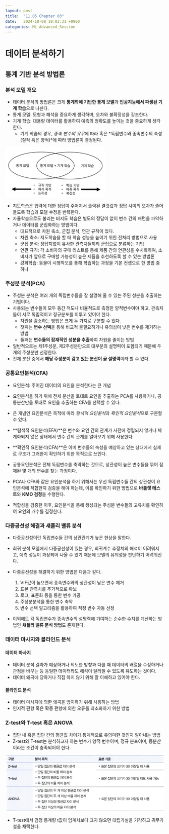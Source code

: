 ```yaml
---
layout: post
title:  "11.05 Chapter 03"
date:   2024-10-08 19:02:31 +0900
categories: ML Advanced_Session
---
```


# 데이터 분석하기

## 통계 기반 분석 방법론

### 분석 모델 개요
* 데이터 분석의 방법론은 크게 **통계학에 기반한 통계 모델**과 **인공지능에서 파생된 기계 학습**으로 나뉜다.
* 통계 모델: 모형과 해석을 중요하게 생각하며, 오차와 불확정성을 강조한다.
* 기계 학습: 대용량 데이터를 활용하여 예측의 정확도를 높이는 것을 중요하게 생각한다.
    * 기계 학습의 경우, *종속 변수의 유무*에 따라 혹은 *독립변수와 종속변수의 속성(질적 혹은 양적)*에 따라 방법론이 결정된다.

![통계 모델과 기계학습](/assets/img/sample/61.png)

* 지도학습은 입력에 대한 정답이 주어져서 출력된 결괏값과 정답 사이의 오차가 줄어들도록 학습과 모델 수정을 반복한다.
* 자율학습으로도 불리는 비지도 학습은 별도의 정답이 없이 변수 간의 패턴을 파악하거나 데이터를 군집화하는 방법이다.
    * 대표적으로 차원 축소, 군집 분석, 연관 규칙이 있다.
    * 차원 축소: 지도학습을 할 때 학습 성능을 높이기 위한 전처리 방법으로 사용
    * 군집 분석: 정답지없이 유사한 관측치들끼리 군집으로 분류하는 기법
    * 연관 규칙: 각 소비자의 구매 리스트를 통해 제품 간의 연관성을 수치화하여, 소비자가 앞으로 구매할 가능성이 높은 제품을 추천하도록 할 수 있는 방법론
    * 강화학습: 동물이 시행착오를 통해 학습하는 과정을 기본 컨셉으로 한 방법 중 하나

### 주성분 분석(PCA)
* 주성분 분석은 여러 개의 독립변수들을 잘 설명해 줄 수 있는 주된 성분을 추출하는 기법이다.
* 사용되는 변수들이 모두 등간 척도나 비율척도로 측정한 양적변수여야 하고, 관측치들이 서로 독립적이고 정규분포를 이루고 있어야 한다.
    * 차원을 감소하는 방법은 크게 두 가지로 구분할 수 있다.
    * 첫째는 **변수 선택**을 통해 비교적 불필요하거나 유의성이 낮은 변수를 제거하는 방법
    * 둘째는 **변수들의 잠재적인 성분을 추출**하여 차원을 줄이는 방법
* 일반적으로는 제1주성분, 제2주성분만으로 대부분의 설명력이 포함되기 때문에 두 개의 주성분만 선정한다.
* 전체 분산 중에서 **해당 주성분이 갖고 있는 분산이 곧 설명력**이라 할 수 있다.

### 공통요인분석(CFA)
* 요인분석: 주어진 데이터의 요인을 분석한다는 큰 개념
* 요인분석을 하기 위해 전체 분산을 토대로 요인을 추출하는 PCA를 사용하거나, 공통분산만을 토대로 요인을 추출하는 CFA를 선택할 수 있다.

* 큰 개념인 요인분석은 목적에 따라 *탐색적 요인분석*과 *확인적 요인분석*으로 구분할 수 있다.
* **탐색적 요인분석(EFA)**은 변수와 요인 간의 관계가 사전에 정립되지 않거나 체계화되지 않은 상태에서 변수 간의 관계를 알아보기 위해 사용한다.
* **확인적 요인분석(CFA)**은 이미 변수들의 속성을 예상하고 있는 상태에서 실제로 구조가 그러한지 확인하기 위한 목적으로 쓰인다.

* 공통요인분석은 전체 독립변수를 축약하는 것으로, 상관성이 높은 변수들을 묶어 잠재된 몇 개의 변수를 찾는 과정이다.
* PCA나 CFA와 같은 요인분석을 하기 위해서는 우선 독립변수들 간의 상관성이 요인분석에 적합한지 검증을 해야 하는데, 이를 확인하기 위한 방법으로 **바틀렛 테스트**와 **KMO 검정**을 수행한다.

* 적합성을 검증한 이후, 요인분석을 통해 생성되는 주성분 변수들의 고유치를 확인하여 요인의 개수를 결정한다.

### 다중공선성 해결과 섀플리 밸류 분석
* 다중공선성이란 독립변수들 간의 상관관계가 높은 현상을 말한다.
* 회귀 분석 모델에서 다중공선성이 있는 경우, 회귀계수 추정치의 해석이 어려워지고, 예측 성능이 과장되어 나올 수 있기 때문에 모델의 유의성을 판단하기 어려워진다.

* 다중공선성을 해결하기 위한 방법은 다음과 같다.
    1. VIF값이 높으면서 종속변수와의 상관성이 낮은 변수 제거
    2. 표본 관측치를 추가적으로 확보
    3. 로그, 표준화 등을 통한 변수 가공
    4. 주성분분석을 통한 변수 축약
    5. 변수 선택 알고리즘을 활용하여 적정 변수 자동 선정

* 이외에도 각 독립변수가 종속변수의 설명력에 기여하는 순수한 수치를 계산하는 방법인 **섀플리 밸류 분석 방법**도 존재한다.

### 데이터 마사지와 블라인드 분석

#### 데이터 마사지
* 데이터 분석 결과가 예상하거나 의도한 방향과 다를 때 데이터의 배열을 수정하거나 관점을 바꾸는 등 동일한 데이터라도 해석이 달라질 수 있도록 유도하는 것이다.
* 데이터 왜곡에 당하거나 직접 하지 않기 위해 잘 이해하고 있어야 한다.

#### 블라인드 분석
* 데이터 마사지에 의한 왜곡을 방지하기 위해 사용하는 방법
* 인지적 편향 혹은 확증 편향에 의한 오류를 최소화하기 위한 방법

### Z-test와 T-test 혹은 ANOVA
* 집단 내 혹은 집단 간의 평균값 차이가 통계적으로 유의미한 것인지 알아내는 방법
* Z-test와 T-test는 분석하고자 하는 변수가 양적 변수이며, 정규 분포이며, 등분산이라는 조건이 충족되어야 한다.

![Z-test와 T-test 혹은 ANOVA](/assets/img/sample/62.png)

* T-test에서 검정 통계량 t값이 임계치보다 크지 않으면 대립가설을 기각하고 귀무가설을 채택한다.
